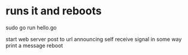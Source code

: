 # runs it and reboots
sudo go run hello.go

start web server
post to url announcing self
receive signal in some way
print a message
reboot
